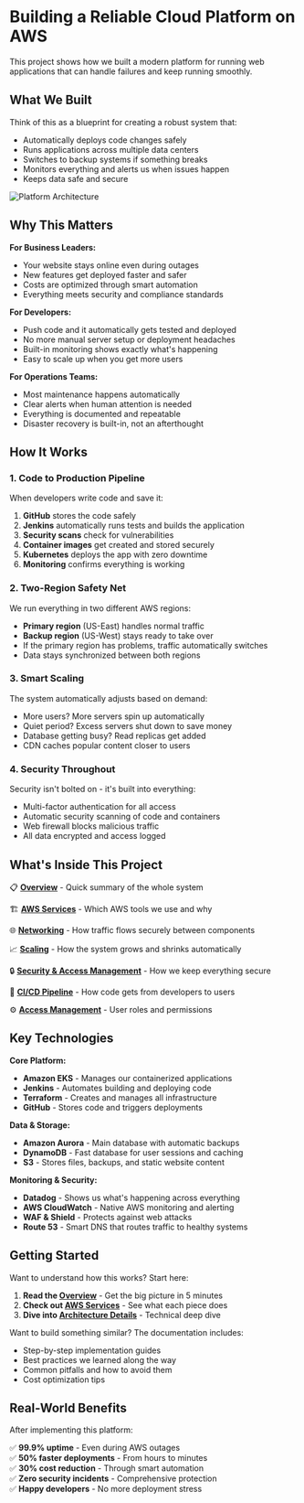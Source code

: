 # Building a Reliable Cloud Platform on AWS

This project shows how we built a modern platform for running web applications that can handle failures and keep running smoothly.

## What We Built

Think of this as a blueprint for creating a robust system that:
- Automatically deploys code changes safely
- Runs applications across multiple data centers 
- Switches to backup systems if something breaks
- Monitors everything and alerts us when issues happen
- Keeps data safe and secure

![Platform Architecture](https://drive.google.com/uc?export=view&id=1AkDf80k9gGUKlxn9tzMONjdmkHlgBbEo)

## Why This Matters

**For Business Leaders:**
- Your website stays online even during outages
- New features get deployed faster and safer
- Costs are optimized through smart automation
- Everything meets security and compliance standards

**For Developers:**
- Push code and it automatically gets tested and deployed
- No more manual server setup or deployment headaches
- Built-in monitoring shows exactly what's happening
- Easy to scale up when you get more users

**For Operations Teams:**
- Most maintenance happens automatically
- Clear alerts when human attention is needed
- Everything is documented and repeatable
- Disaster recovery is built-in, not an afterthought

## How It Works

### 1. Code to Production Pipeline
When developers write code and save it:
1. **GitHub** stores the code safely
2. **Jenkins** automatically runs tests and builds the application
3. **Security scans** check for vulnerabilities 
4. **Container images** get created and stored securely
5. **Kubernetes** deploys the app with zero downtime
6. **Monitoring** confirms everything is working

### 2. Two-Region Safety Net
We run everything in two different AWS regions:
- **Primary region** (US-East) handles normal traffic
- **Backup region** (US-West) stays ready to take over
- If the primary region has problems, traffic automatically switches
- Data stays synchronized between both regions

### 3. Smart Scaling
The system automatically adjusts based on demand:
- More users? More servers spin up automatically
- Quiet period? Excess servers shut down to save money
- Database getting busy? Read replicas get added
- CDN caches popular content closer to users

### 4. Security Throughout
Security isn't bolted on - it's built into everything:
- Multi-factor authentication for all access
- Automatic security scanning of code and containers
- Web firewall blocks malicious traffic
- All data encrypted and access logged

## What's Inside This Project

📋 **[Overview](./01.Overview.md)** - Quick summary of the whole system

🏗️ **[AWS Services](./03.aws_services.md)** - Which AWS tools we use and why

🌐 **[Networking](./05.networking.md)** - How traffic flows securely between components

📈 **[Scaling](./04.scalability.md)** - How the system grows and shrinks automatically

🔒 **[Security & Access Management](./06.security-access-management.md)** - How we keep everything secure

🚀 **[CI/CD Pipeline](./cicd-developer-platform.md)** - How code gets from developers to users

⚙️ **[Access Management](./02.access_and_service_management.md)** - User roles and permissions

## Key Technologies

**Core Platform:**
- **Amazon EKS** - Manages our containerized applications
- **Jenkins** - Automates building and deploying code
- **Terraform** - Creates and manages all infrastructure
- **GitHub** - Stores code and triggers deployments

**Data & Storage:**
- **Amazon Aurora** - Main database with automatic backups
- **DynamoDB** - Fast database for user sessions and caching
- **S3** - Stores files, backups, and static website content

**Monitoring & Security:**
- **Datadog** - Shows us what's happening across everything
- **AWS CloudWatch** - Native AWS monitoring and alerting
- **WAF & Shield** - Protects against web attacks
- **Route 53** - Smart DNS that routes traffic to healthy systems

## Getting Started

Want to understand how this works? Start here:

1. **Read the [Overview](./01.Overview.md)** - Get the big picture in 5 minutes
2. **Check out [AWS Services](./03.aws_services.md)** - See what each piece does
3. **Dive into [Architecture Details](./01.Overview.md)** - Technical deep dive

Want to build something similar? The documentation includes:
- Step-by-step implementation guides
- Best practices we learned along the way
- Common pitfalls and how to avoid them
- Cost optimization tips

## Real-World Benefits

After implementing this platform:

✅ **99.9% uptime** - Even during AWS outages  
✅ **50% faster deployments** - From hours to minutes  
✅ **30% cost reduction** - Through smart automation  
✅ **Zero security incidents** - Comprehensive protection  
✅ **Happy developers** - No more deployment stress  



